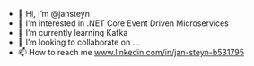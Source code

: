 - 👋 Hi, I’m @jansteyn
- 👀 I’m interested in .NET Core Event Driven Microservices
- 🌱 I’m currently learning Kafka
- 💞️ I’m looking to collaborate on ...
- 📫 How to reach me www.linkedin.com/in/jan-steyn-b531795

<!---
jansteyn/jansteyn is a ✨ special ✨ repository because its `README.md` (this file) appears on your GitHub profile.
You can click the Preview link to take a look at your changes.
--->
